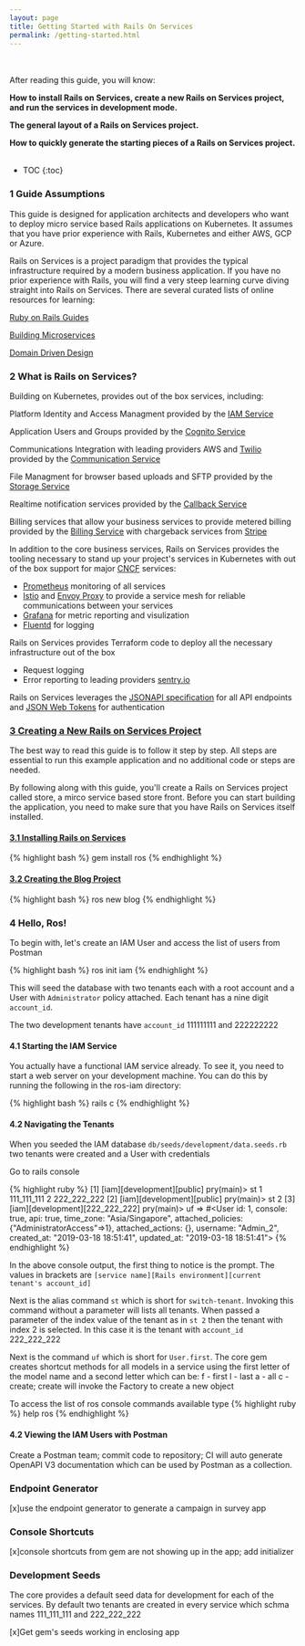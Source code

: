 ```yaml
---
layout: page
title: Getting Started with Rails On Services
permalink: /getting-started.html
---
```

<div class="summary" markdown="1">
<br/><br/>
After reading this guide, you will know:

<b>How to install Rails on Services, create a new Rails on Services project, and run the services in development mode.</b>
<p></p>
<b>The general layout of a Rails on Services project.</b>
<p></p>

<b>How to quickly generate the starting pieces of a Rails on Services project.</b>
<br/><br/>
</div>

* TOC
{:toc}

### 1 Guide Assumptions

This guide is designed for application architects and developers who want to deploy micro service based Rails applications on Kubernetes. It assumes that you have prior experience with Rails, Kubernetes and either AWS, GCP or Azure.

Rails on Services is a project paradigm that provides the typical infrastructure required by a modern business application. If you have no prior experience with Rails, you will find a very steep learning curve diving straight into Rails on Services. There are several curated lists of online resources for learning:

[Ruby on Rails Guides](https://guides.rubyonrails.org)

[Building Microservices](https://www.amazon.com/dp/1491950358?aaxitk=ngaqJOnUNX5y4Wo1Ai39pg&pd_rd_i=1491950358&pf_rd_p=e037c154-e093-48a4-b127-477e5e294e3f&hsa_cr_id=9661114680601&sb-ci-n=asinImage&sb-ci-v=https%3A%2F%2Fimages-na.ssl-images-amazon.com%2Fimages%2FI%2F51m85J4Zi9L.jpg&sb-ci-a=1491950358)

[Domain Driven Design](https://www.amazon.com/Domain-Driven-Design-Tackling-Complexity-Software/dp/0321125215/ref=sr_1_1?crid=1DYDEYDM4PYM8&keywords=domain+driven+design&qid=1553189946&s=gateway&sprefix=domain+driven+%2Caps%2C363&sr=8-1)

### 2 What is Rails on Services?

Building on Kubernetes, provides out of the box services, including:

Platform Identity and Access Managment provided by the [IAM Service](iam.html)

Application Users and Groups provided by the [Cognito Service](cognito.html)

Communications Integration with leading providers AWS and [Twilio](https://twilio.com) provided by the [Communication Service](comm.html)

File Managment for browser based uploads and SFTP provided by the [Storage Service](storage.html)

Realtime notification services provided by the [Callback Service](callback.html)

Billing services that allow your business services to provide metered billing provided by the [Billing Service](billing.html) with chargeback services from [Stripe](https://www.stripe.com)

In addition to the core business services, Rails on Services provides the tooling necessary to stand up your project's services in Kubernetes with out of the box support for major [CNCF](https://www.cncf.io) services:

- [Prometheus](https://prometheus.io) monitoring of all services
- [Istio](https://istio.io) and [Envoy Proxy](https://www.envoyproxy.io) to provide a service mesh for reliable communications between your services
- [Grafana](https://grafana.com) for metric reporting and visulization
- [Fluentd](https://www.fluentd.org) for logging

Rails on Services provides Terraform code to deploy all the necessary infrastructure out of the box

- Request logging
- Error reporting to leading providers [sentry.io](https://sentry.io)

Rails on Services leverages the [JSONAPI specification](https://jsonapi.org) for all API endpoints and [JSON Web Tokens](https://jwt.io) for authentication

### [3 Creating a New Rails on Services Project](#creating-a-new-rails-on-services-project)

The best way to read this guide is to follow it step by step. All steps are essential to run this example application and no additional code or steps are needed.

By following along with this guide, you'll create a Rails on Services project called store, a mirco service based store front. Before you can start building the application, you need to make sure that you have Rails on Services itself installed.

#### [3.1 Installing Rails on Services](#installing-rails-on-services)

{% highlight bash %}
gem install ros
{% endhighlight %}

#### [3.2 Creating the Blog Project](#creating-the-blog-project)

{% highlight bash %}
ros new blog
{% endhighlight %}

### 4 Hello, Ros!

To begin with, let's create an IAM User and access the list of users from Postman

{% highlight bash %}
ros init iam
{% endhighlight %}

This will seed the database with two tenants each with a root account and a User with `Administrator` policy attached. Each tenant has a nine digit `account_id`.

The two development tenants have `account_id` 111111111 and 222222222

#### 4.1 Starting the IAM Service

You actually have a functional IAM service already. To see it, you need to start a web server on your development machine. You can do this by running the following in the ros-iam directory:

{% highlight bash %}
rails c
{% endhighlight %}

#### 4.2 Navigating the Tenants

When you seeded the IAM database `db/seeds/development/data.seeds.rb` two tenants were created and a User with credentials

Go to rails console

{% highlight ruby %}
[1] [iam][development][public] pry(main)> st
1 111_111_111
2 222_222_222
[2] [iam][development][public] pry(main)> st 2
[3] [iam][development][222_222_222] pry(main)> uf
=> #<User id: 1, console: true, api: true, time_zone: "Asia/Singapore", attached_policies: {"AdministratorAccess"=>1}, attached_actions: {}, username: "Admin_2", created_at: "2019-03-18 18:51:41", updated_at: "2019-03-18 18:51:41">
{% endhighlight %}

In the above console output, the first thing to notice is the prompt. The values in brackets are `[service name][Rails environment][current tenant's account_id]`

Next is the alias command `st` which is short for `switch-tenant`. Invoking this command without a parameter will lists all tenants.
When passed a parameter of the  index value of the tenant as in `st 2` then the tenant with index 2 is selected. In this case it is the tenant
with `account_id` 222_222_222

Next is the command `uf` which is short for `User.first`. The core gem creates shortcut methods for all models in a service using the first letter of the model name and a second letter which can be:
f - first
l - last
a - all
c - create; create will invoke the Factory to create a new object

To access the list of ros console commands available type
{% highlight ruby %}
help ros
{% endhighlight %}


#### 4.2 Viewing the IAM Users with Postman

Create a Postman team; commit code to repository; CI will auto generate OpenAPI V3 documentation which can be used by Postman as a collection.



<!---
[x]Dockerfile/compose in gems which mounts the current directory
[x]no puma, just rails s -b 0.0.0.0; puma is in the enclosing app’s Gemfile
[x]nginx is used to so that multiple services are available at the same port number
[x]Files: Dockerfile, docker-compose.yml, nginx.conf, settings.yml?
[x]dependent gems in dockerfile: use git instead of path, commit code to git, use bundle local for development, but dockerfile pulls from GH
[]get this thing deployed into k8s using skaffold
[]add a .env file for the version number of the image, etc. push to perx docker hub
--->

### Endpoint Generator

[x]use the endpoint generator to generate a campaign in survey app

### Console Shortcuts

[x]console shortcuts from gem are not showing up in the app; add initializer


### Development Seeds

The core provides a default seed data for development for each of the services.
By default two tenants are created in every service which schma names 111_111_111 and 222_222_222

[x]Get gem's seeds working in enclosing app
